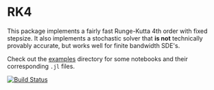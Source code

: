 # RK4
This package implements a fairly fast Runge-Kutta 4th order with fixed stepsize.
It also implements a stochastic solver that **is not** technically provably accurate, but works well for finite bandwidth SDE's.

Check out the [examples](file://examples) directory for some notebooks and their corresponding `.jl` files.


[![Build Status](https://travis-ci.org/ntezak/RK4.jl.png)](https://travis-ci.org/ntezak/RK4.jl)
